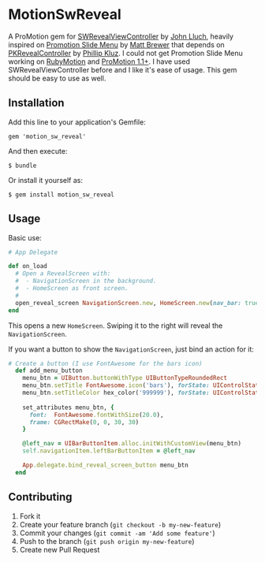 # MotionSwReveal

A ProMotion gem for [SWRevealViewController][swreveal] by [John Lluch][john_lluch],
heavily inspired on [Promotion Slide Menu][promotion-slide-menu] by [Matt Brewer][matt_brewer] that depends on [PKRevealController][pkrevealcontroller] by [Phillip Kluz][p_kluz]. I could not get
Promotion Slide Menu working on [RubyMotion][rubymotion] and [ProMotion 1.1+][pro_motion]. I have
used SWRevealViewController before and I like it's ease of usage. This gem should be easy to use
as well.

## Installation

Add this line to your application's Gemfile:

    gem 'motion_sw_reveal'

And then execute:

    $ bundle

Or install it yourself as:

    $ gem install motion_sw_reveal

## Usage

Basic use:

```ruby
# App Delegate

def on_load
  # Open a RevealScreen with:
  #  - NavigationScreen in the background.
  #  - HomeScreen as front screen.
  #
  open_reveal_screen NavigationScreen.new, HomeScreen.new(nav_bar: true)
end
```

This opens a new `HomeScreen`. Swiping it to the right will reveal the `NavigationScreen`.

If you want a button to show the `NavigationScreen`, just bind an action for it:

```ruby
# Create a button (I use FontAwesome for the bars icon)
  def add_menu_button
    menu_btn = UIButton.buttonWithType UIButtonTypeRoundedRect
    menu_btn.setTitle FontAwesome.icon('bars'), forState: UIControlStateNormal
    menu_btn.setTitleColor hex_color('999999'), forState: UIControlStateNormal
    
    set_attributes menu_btn, {
      font:  FontAwesome.fontWithSize(20.0),
      frame: CGRectMake(0, 0, 30, 30)
    }

    @left_nav = UIBarButtonItem.alloc.initWithCustomView(menu_btn)
    self.navigationItem.leftBarButtonItem = @left_nav

    App.delegate.bind_reveal_screen_button menu_btn
  end
```

## Contributing

1. Fork it
2. Create your feature branch (`git checkout -b my-new-feature`)
3. Commit your changes (`git commit -am 'Add some feature'`)
4. Push to the branch (`git push origin my-new-feature`)
5. Create new Pull Request

[swreveal]: https://github.com/John-Lluch/SWRevealViewController
[john_lluch]: https://github.com/John-Lluch
[promotion-slide-menu]: https://github.com/macfanatic/pro_motion_slide_menu
[matt_brewer]: https://github.com/macfanatic
[pkrevealcontroller]: https://github.com/pkluz/PKRevealController
[p_kluz]: https://github.com/pkluz
[rubymotion]: http://rubymotion.com
[pro_motion]: https://github.com/clearsightstudio/ProMotion
